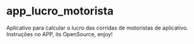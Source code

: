 # app_lucro_motorista
Aplicativo para calcular o lucro das corridas de motoristas de aplicativo. Instruções no APP, its OpenSource, enjoy!
